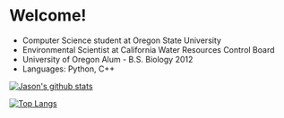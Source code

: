 # Welcome!
* Computer Science student at Oregon State University
* Environmental Scientist at California Water Resources Control Board
* University of Oregon Alum - B.S. Biology 2012
* Languages: Python, C++

[![Jason's github stats](https://github-readme-stats.vercel.app/api?username=jasoncartera&theme=gruvbox)](https://github.com/jasoncartera/github-readme-stats)

[![Top Langs](https://github-readme-stats.vercel.app/api/top-langs/?username=jasoncartera&layout=compact&theme=gruvbox)](https://github.com/jasoncartera/github-readme-stats)
